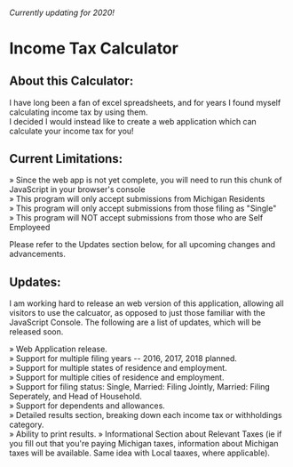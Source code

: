 ###### Currently updating for 2020!

# Income Tax Calculator

## About this Calculator:

I have long been a fan of excel spreadsheets, and for years I found myself calculating income tax by using them.<br>
I decided I would instead like to create a web application which can calculate your income tax for you!

## Current Limitations:

» Since the web app is not yet complete, you will need to run this chunk of JavaScript in your browser's console<br>
» This program will only accept submissions from Michigan Residents<br>
» This program will only accept submissions from those filing as "Single"<br>
» This program will NOT accept submissions from those who are Self Employeed<br>

Please refer to the Updates section below, for all upcoming changes and advancements.

## Updates:

I am working hard to release an web version of this application, allowing all visitors to use the calcuator, as opposed to just those familiar with the JavaScript Console. The following are a list of updates, which will be released soon.

» Web Application release.<br>
» Support for multiple filing years -- 2016, 2017, 2018 planned.<br>
» Support for multiple states of residence and employment.<br>
» Support for multiple cities of residence and employment.<br>
» Support for filing status: Single, Married: Filing Jointly, Married: Filing Seperately, and Head of Household.<br>
» Support for dependents and allowances.<br>
» Detailed results section, breaking down each income tax or withholdings category.<br>
» Ability to print results.
» Informational Section about Relevant Taxes (ie if you fill out that you're paying Michigan taxes, information about Michigan taxes will be available. Same idea with Local taaxes, where applicable).

